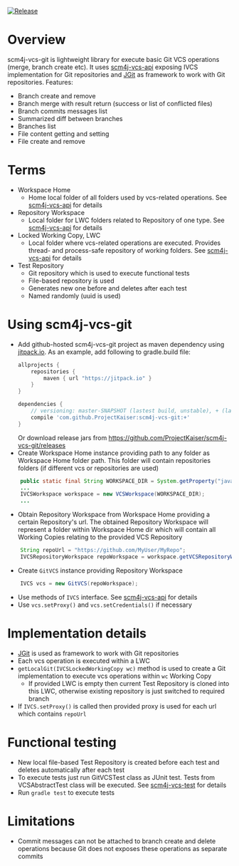 [![Release](https://jitpack.io/v/ProjectKaiser/scm4j-vcs-git.svg)](https://jitpack.io/#ProjectKaiser/scm4j-vcs-git)	

# Overview
scm4j-vcs-git is lightweight library for execute basic Git VCS operations (merge, branch create etc). It uses [scm4j-vcs-api](https://github.com/ProjectKaiser/scm4j-vcs-api) exposing IVCS implementation for Git repositories and [JGit](https://eclipse.org/jgit/) as framework to work with Git repositories.
Features:
- Branch create and remove
- Branch merge with result return (success or list of conflicted files)
- Branch commits messages list
- Summarized diff between branches
- Branches list
- File content getting and setting
- File create and remove

# Terms
- Workspace Home
  - Home local folder of all folders used by vcs-related operations. See [scm4j-vcs-api](https://github.com/ProjectKaiser/scm4j-vcs-api) for details
- Repository Workspace
  - Local folder for LWC folders related to Repository of one type. See [scm4j-vcs-api](https://github.com/ProjectKaiser/scm4j-vcs-api) for details
- Locked Working Copy, LWC
  - Local folder where vcs-related operations are executed. Provides thread- and process-safe repository of working folders. See [scm4j-vcs-api](https://github.com/ProjectKaiser/scm4j-vcs-api) for details
- Test Repository
  - Git repository which is used to execute functional tests
  - File-based repository is used
  - Generates new one before and deletes after each test
  - Named randomly (uuid is used) 

# Using scm4j-vcs-git
- Add github-hosted scm4j-vcs-git project as maven dependency using [jitpack.io](https://jitpack.io/). As an example, add following to gradle.build file:
	```gradle
	allprojects {
		repositories {
			maven { url "https://jitpack.io" }
		}
	}
	
	dependencies {
	 	// versioning: master-SNAPSHOT (lastest build, unstable), + (lastest release, stable) or certain version (e.g. 1.1)
		compile 'com.github.ProjectKaiser:scm4j-vcs-git:+'
	}
	```
	Or download release jars from https://github.com/ProjectKaiser/scm4j-vcs-git/releases
- Create Workspace Home instance providing path to any folder as Workspace Home folder path. This folder will contain repositories folders (if different vcs or repositories are used)
```java
	public static final String WORKSPACE_DIR = System.getProperty("java.io.tmpdir") + "git-workspaces";
	...
	IVCSWorkspace workspace = new VCSWorkspace(WORKSPACE_DIR);
	...
```
- Obtain Repository Workspace from Workspace Home providing a certain Repository's url. The obtained Repository Workspace will represent a folder within Workspace Home dir which will contain all Working Copies relating to the provided VCS Repository  
```java
	String repoUrl = "https://github.com/MyUser/MyRepo";
	IVCSRepositoryWorkspace repoWorkspace = workspace.getVCSRepositoryWorkspace(repoUrl);
```
- Create `GitVCS` instance providing Repository Workspace
```java
	IVCS vcs = new GitVCS(repoWorkspace);
```
- Use methods of `IVCS` interface. See [scm4j-vcs-api](https://github.com/ProjectKaiser/scm4j-vcs-api) for details
- Use `vcs.setProxy()` and `vcs.setCredentials()` if necessary

# Implementation details
- [JGit](https://eclipse.org/jgit/) is used as framework to work with Git repositories
- Each vcs operation is executed within a LWC
- `getLocalGit(IVCSLockedWorkingCopy wc)` method is used to create a Git implementation to execute vcs operations within `wc` Working Copy
  - If provided LWC is empty then current Test Repository is cloned into this LWC, otherwise existing repository is just switched to required branch
- If `IVCS.setProxy()` is called then provided proxy is used for each url which contains `repoUrl`

# Functional testing
- New local file-based Test Repository is created before each test and deletes automatically after each test
- To execute tests just run GitVCSTest class as JUnit test. Tests from VCSAbstractTest class will be executed. See [scm4j-vcs-test](https://github.com/ProjectKaiser/scm4j-vcs-test) for details
- Run `gradle test` to execute tests

# Limitations
- Commit messages can not be attached to branch create and delete operations because Git does not exposes these operations as separate commits
